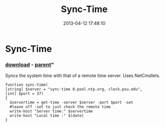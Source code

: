 ﻿---
pid:            4103
parent:         4102
children:       
poster:         boggers
title:          Sync-Time
date:           2013-04-12 17:48:10
format:         posh
---

# Sync-Time

### [download](4103.ps1) - [parent](4102.md)"

Syncs the system time with that of a remote time server.  Uses NetCmdlets.

```posh
function sync-time(
[string] $server = "sync-time 0.pool.ntp.org, clock.psu.edu",
[int] $port = 37)
{
  $servertime = get-time -server $server -port $port -set
  #leave off -set to just check the remote time
  write-host "Server time:" $servertime 
  write-host "Local time :" $(date)
}
```
